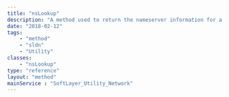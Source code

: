 ```yaml
---
title: "nsLookup"
description: "A method used to return the nameserver information for a given address"
date: "2018-02-12"
tags:
    - "method"
    - "sldn"
    - "Utility"
classes:
    - "nsLookup"
type: "reference"
layout: "method"
mainService : "SoftLayer_Utility_Network"
---
```

